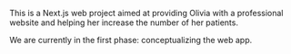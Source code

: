 This is a Next.js web project aimed at providing Olivia with a professional website and helping her increase the number of her patients.

We are currently in the first phase: conceptualizing the web app.
